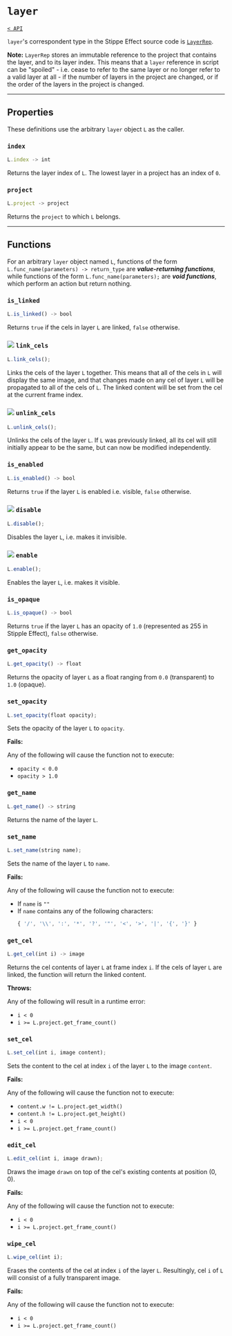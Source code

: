 # `layer`

[`< API`](README.md)

`layer`'s correspondent type in the Stippe Effect source code is [`LayerRep`](https://github.com/stipple-effect/stipple-effect/blob/master/src/com/jordanbunke/stipple_effect/scripting/util/LayerRep.java).

**Note:** `LayerRep` stores an immutable reference to the project that contains the layer, and to its layer index. This means that a `layer` reference in script can be "spoiled" - i.e. cease to refer to the same layer or no longer refer to a valid layer at all - if the number of layers in the project are changed, or if the order of the layers in the project is changed.

---

## Properties

These definitions use the arbitrary `layer` object `L` as the caller.

### `index`
```js
L.index -> int
```
Returns the layer index of `L`. The lowest layer in a project has an index of `0`.

### `project`
```js
L.project -> project
```
Returns the `project` to which `L` belongs.

---

## Functions

For an arbitrary `layer` object named `L`, functions of the form `L.func_name(parameters) -> return_type` are __*value-returning functions*__, while functions of the form `L.func_name(parameters);` are __*void functions*__, which perform an action but return nothing.

### `is_linked`
```js
L.is_linked() -> bool
```
Returns `true` if the cels in layer `L` are linked, `false` otherwise.

### ![](https://raw.githubusercontent.com/stipple-effect/stipple-effect/master/res/icons/frames_linked.png) `link_cels`
```js
L.link_cels();
```
Links the cels of the layer `L` together. This means that all of the cels in `L` will display the same image, and that changes made on any cel of layer `L` will be propagated to all of the cels of `L`. The linked content will be set from the cel at the current frame index.

### ![](https://raw.githubusercontent.com/stipple-effect/stipple-effect/master/res/icons/frames_unlinked.png) `unlink_cels`
```js
L.unlink_cels();
```
Unlinks the cels of the layer `L`. If `L` was previously linked, all its cel will still initially appear to be the same, but can now be modified independently.

### `is_enabled`
```js
L.is_enabled() -> bool
```
Returns `true` if the layer `L` is enabled i.e. visible, `false` otherwise.

### ![](https://raw.githubusercontent.com/stipple-effect/stipple-effect/master/res/icons/layer_disabled.png) `disable`
```js
L.disable();
```
Disables the layer `L`, i.e. makes it invisible.

### ![](https://raw.githubusercontent.com/stipple-effect/stipple-effect/master/res/icons/layer_enabled.png) `enable`
```js
L.enable();
```
Enables the layer `L`, i.e. makes it visible.

### `is_opaque`
```js
L.is_opaque() -> bool
```
Returns `true` if the layer `L` has an opacity of `1.0` (represented as 255 in Stipple Effect), `false` otherwise.

### `get_opacity`
```js
L.get_opacity() -> float
```
Returns the opacity of layer `L` as a float ranging from `0.0` (transparent) to `1.0` (opaque).

### `set_opacity`
```js
L.set_opacity(float opacity);
```
Sets the opacity of the layer `L` to `opacity`.

**Fails:**

Any of the following will cause the function not to execute:

* `opacity < 0.0`
* `opacity > 1.0`

### `get_name`
```js
L.get_name() -> string
```
Returns the name of the layer `L`.

### `set_name`
```js
L.set_name(string name);
```
Sets the name of the layer `L` to `name`.

**Fails:**

Any of the following will cause the function not to execute:

* If `name` is `""`
* If `name` contains any of the following characters:
    ```js
    { '/', '\\', ':', '*', '?', '"', '<', '>', '|', '{', '}' }
    ```

### `get_cel`
```js
L.get_cel(int i) -> image
```
Returns the cel contents of layer `L` at frame index `i`. If the cels of layer `L` are linked, the function will return the linked content.

**Throws:**

Any of the following will result in a runtime error:

* `i < 0`
* `i >= L.project.get_frame_count()`

### `set_cel`
```js
L.set_cel(int i, image content);
```
Sets the content to the cel at index `i` of the layer `L` to the image `content`.

**Fails:**

Any of the following will cause the function not to execute:

* `content.w != L.project.get_width()`
* `content.h != L.project.get_height()`
* `i < 0`
* `i >= L.project.get_frame_count()`

### `edit_cel`
```js
L.edit_cel(int i, image drawn);
```
Draws the image `drawn` on top of the cel's existing contents at position (0, 0).

**Fails:**

Any of the following will cause the function not to execute:

* `i < 0`
* `i >= L.project.get_frame_count()`

### `wipe_cel`
```js
L.wipe_cel(int i);
```
Erases the contents of the cel at index `i` of the layer `L`. Resultingly, cel `i` of `L` will consist of a fully transparent image.

**Fails:**

Any of the following will cause the function not to execute:

* `i < 0`
* `i >= L.project.get_frame_count()`
